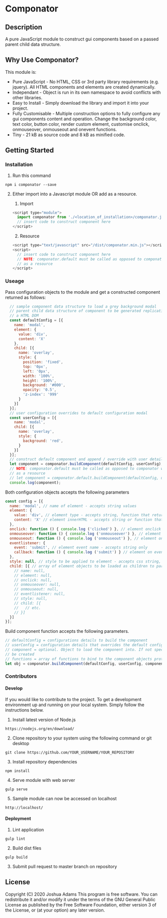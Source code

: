 # Componator

## Description

A pure JavaScript module to construct gui components based on a passed parent child data structure.

## Why Use Componator?

This module is:
- Pure JavaScript - No HTML, CSS or 3rd party library requirements (e.g. jquery). All HTML components and elements are created dynamically.
- Independant - Object is run in its own namespace to avoid conflicts with other libraries.
- Easy to Install - Simply download the library and import it into your project.
- Fully Customisable - Multiple construction options to fully configure any gui components content and operation. Change the background color, text color, button color, render custom element, customise onclick, onmouseover, onmouseout and onevent functions.
- Tiny - 21 kB as source code and 8 kB as minified code.

## Getting Started

### Installation

1. Run this command

```
npm i componator --save
```

2. Either import into a Javascript module OR add as a resource.

    1. Import

    ```javascript
    <script type="module">
      import componator from './<location_of_installation>/componator.js';
      // insert code to construct component here
    </script>
    ```

    2. Resource

    ```javascript
    <script type="text/javascript" src="/dist/componator.min.js"></script>
    <script>
      // insert code to construct component here
      // NOTE: componator.default must be called as opposed to componator when importing
      // as a resource
    </script>
    ```

### Useage

Pass configuration objects to the module and get a constructed component returned as follows:

```javascript
  // sample component data structure to load a grey background modal
  // parent child data structure of component to be generated replicating
  // a HTML DOM
  const defaultConfig = [{
    name: 'modal',
    element: {
      value: 'div',
      content: 'X'
    },
    child: [{
      name: 'overlay',
      style: {
        position: 'fixed',
        top: '0px',
        left: '0px',
        width: '100%',
        height: '100%',
        background: '#000',
        opacity: '0.5',
        'z-index': '999'
      }
    }]
  }];
  // user configuration overrides to default configuration modal
  const userConfig = [{
    name: 'modal',
    child: [{
      name: 'overlay',
      style: {
        background: 'red',
      }
    }]
  }];
  // construct default component and append / override with user details
  let component = componator.buildComponent(defaultConfig, userConfig);
  // NOTE: componator.default must be called as opposed to componator when importing
  // as a resource
  // let component = componator.default.buildComponent(defaultConfig, userConfig);
  console.log(component);
```

Both configuration objects accepts the following parameters

```javascript
const config = [{
  name: 'modal', // name of element - accepts string values
  element: {
    value: 'div', // element type - accepts string, function that returns a string or function that returns an element
    content: 'X' // element innerHTML - accepts string or function that returns a string
  },
  onclick: function () { console.log ('clicked') }, // element onclick function
  onmouseover: function () { console.log ('onmouseover') }, // element onmouseover function
  onmouseout: function () { console.log ('onmouseout') }, // element onmouseout function
  eventlistener: {
    event: 'submit', // element event name - accepts string only
    callback: function () { console.log ('submit') } // element on event function
  },
  style: null, // style to be applied to element - accepts css string, object or function that returns string or object
  child: [{ // array of element objects to be loaded as children to parent element
    // name: null,
    // element: null,
    // onclick: null,
    // onmouseover: null,
    // onmouseout: null,
    // eventlistener: null,
    // style: null,
    // child: [{
    //   // etc.
    // }]
  }]
}];
```

Build component function accepts the following parameters.

```javascript
// defaultConfig = configurations details to build the component
// userConfig = configuration details that overrides the default config
// component = optional. Object to load the component into. If not specified an object will
// be created
// functions = array of functions to bind to the component objects prototype
let obj = componator.buildComponent(defaultConfig, userConfig, component, functions);
```

### Contributors

#### Develop

If you would like to contribute to the project. To get a development environment up and running on your local system. Simply follow the instructions below.

1. Install latest version of Node.js

```
https://nodejs.org/en/download/
```

2. Clone repository to your system using the following command or git desktop

```
git clone https://github.com/YOUR_USERNAME/YOUR_REPOSITORY
```

3. Install repository dependencies

```
npm install
```

4. Serve module with web server

```
gulp serve
```

5. Sample module can now be accessed on localhost

```
http://localhost/
```

#### Deployment

1. Lint application

```
gulp lint
```

2. Build dist files

```
gulp build
```

3. Submit pull request to master branch on repository

## License
Copyright (C) 2020 Joshua Adams
This program is free software. You can redistribute it and/or modify it under the terms of the GNU General Public License as published by the Free Software Foundation, either version 3 of the License, or (at your option) any later version.